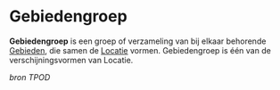 # Gebiedengroep

**Gebiedengroep** is een groep of verzameling van bij elkaar behorende [Gebieden](#begrip-gebied), die samen de [Locatie](#begrip-locatie) vormen. Gebiedengroep is één van de verschijningsvormen van Locatie.

*bron TPOD*
